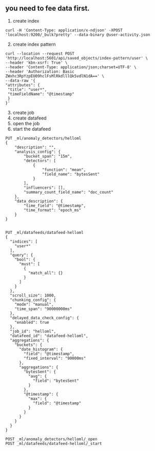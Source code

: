 ## you need to fee data first.


1. create index

`curl -H 'Content-Type: application/x-ndjson' -XPOST 'localhost:9200/_bulk?pretty' --data-binary @user-activity.json`

2. create index pattern

```
curl --location --request POST 'http://localhost:5601/api/saved_objects/index-pattern/user' \
--header 'kbn-xsrf: True' \
--header 'Content-Type: application/json;charset=UTF-8' \
--header 'Authorization: Basic ZWxhc3RpYzpEU09hclFsMlRkdlllQk5vdlN1dA==' \
--data-raw '{
"attributes": {
 "title": "user*",
 "timeFieldName": "@timestamp"
 }
}'
```
3. create job
4. create datafeed
5. open the job
6. start the datafeed


```
PUT _ml/anomaly_detectors/helloml
{
	"description": "",
	"analysis_config": {
		"bucket_span": "15m",
		"detectors": [
			{
				"function": "mean",
				"field_name": "bytesSent"
			}
		],
		"influencers": [],
		"summary_count_field_name": "doc_count"
	},
	"data_description": {
		"time_field": "@timestamp",
		"time_format": "epoch_ms"
	}
}


PUT _ml/datafeeds/datafeed-helloml
{
  "indices": [
    "user*"
  ],
  "query": {
    "bool": {
      "must": [
        {
          "match_all": {}
        }
      ]
    }
  },
  "scroll_size": 1000,
  "chunking_config": {
    "mode": "manual",
    "time_span": "90000000ms"
  },
  "delayed_data_check_config": {
    "enabled": true
  },
  "job_id": "helloml",
  "datafeed_id": "datafeed-helloml",
  "aggregations": {
    "buckets": {
      "date_histogram": {
        "field": "@timestamp",
        "fixed_interval": "90000ms"
      },
      "aggregations": {
        "bytesSent": {
          "avg": {
            "field": "bytesSent"
          }
        },
        "@timestamp": {
          "max": {
            "field": "@timestamp"
          }
        }
      }
    }
  }
}

POST _ml/anomaly_detectors/helloml/_open
POST _ml/datafeeds/datafeed-helloml/_start
```

